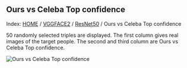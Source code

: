 ## Ours vs Celeba Top confidence

Index: [HOME](../../../../../) / [VGGFACE2](../../) / [ResNet50](../) / Ours vs Celeba Top confidence

50 randomly selected triples are displayed. The first column gives real images of the target people. The second and third column are Ours vs Celeba Top confidence.

![Ours vs Celeba Top confidence](gt_ours_black_knn_celeba.png)